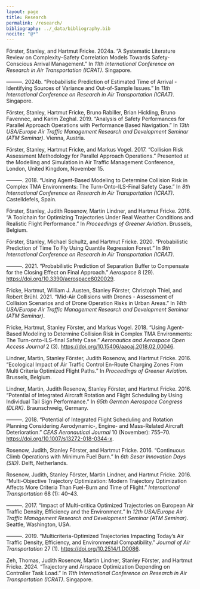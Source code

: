 ```yaml
---
layout: page
title: Research
permalink: /research/
bibliography: ../_data/bibliography.bib
nocite: "@*"
---
```


Förster, Stanley, and Hartmut Fricke. 2024a. “A Systematic Literature
Review on Complexity–Safety Correlation Models Towards Safety-Conscious
Arrival Management.” In *11th International Conference on Research in
Air Transportation (ICRAT)*. Singapore.

———. 2024b. “Probabilistic Prediction of Estimated Time of Arrival -
Identifying Sources of Variance and <span class="nocase">Out-of-Sample
Issues</span>.” In *11th International Conference on Research in Air
Transportation (ICRAT)*. Singapore.

Förster, Stanley, Hartmut Fricke, Bruno Rabiller, Brian Hickling, Bruno
Favennec, and Karim Zeghal. 2019. “Analysis of Safety Performances for
Parallel Approach Operations with Performance Based Navigation.” In
*13th USA/Europe Air Traffic Management Research and Development Seminar
(ATM Seminar)*. Vienna, Austria.

Förster, Stanley, Hartmut Fricke, and Markus Vogel. 2017. “Collision
Risk Assessment Methodology for Parallel Approach Operations.” Presented
at the Modelling and Simulation in Air Traffic Management Conference,
London, United Kingdom, November 15.

———. 2018. “Using Agent-Based Modeling to Determine Collision Risk in
Complex TMA Environments: The Turn-Onto-ILS-Final Safety Case.” In *8th
International Conference on Research in Air Transportation (ICRAT)*.
Castelldefels, Spain.

Förster, Stanley, Judith Rosenow, Martin Lindner, and Hartmut Fricke.
2016. “A Toolchain for Optimizing Trajectories Under Real Weather
Conditions and Realistic Flight Performance.” In *Proceedings of Greener
Aviation*. Brussels, Belgium.

Förster, Stanley, Michael Schultz, and Hartmut Fricke. 2020.
“Probabilistic Prediction of Time To Fly Using Quantile Regression
Forest.” In *9th International Conference on Research in Air
Transportation (ICRAT)*.

———. 2021. “Probabilistic Prediction of Separation Buffer to Compensate
for the Closing Effect on Final Approach.” *Aerospace* 8 (29).
<https://doi.org/10.3390/aerospace8020029>.

Fricke, Hartmut, William J. Austen, Stanley Förster, Christoph Thiel,
and Robert Brühl. 2021. “Mid-Air Collisions with Drones - Assessment of
Collision Scenarios and of Drone Operation Risks in Urban Areas.” In
*14th USA/Europe Air Traffic Management Research and Development Seminar
(ATM Seminar)*.

Fricke, Hartmut, Stanley Förster, and Markus Vogel. 2018. “Using
Agent-Based Modeling to Determine Collision Risk in Complex TMA
Environments: The Turn-onto-<span class="nocase">ILS-final</span> Safety
Case.” *Aeronautics and Aerospace Open Access Journal* 2 (3).
<https://doi.org/10.15406/aaoaj.2018.02.00046>.

Lindner, Martin, Stanley Förster, Judith Rosenow, and Hartmut Fricke.
2016. “Ecological Impact of Air Traffic Control En-Route Charging Zones
From Multi Criteria Optimized Flight Paths.” In *Proceedings of Greener
Aviation*. Brussels, Belgium.

Lindner, Martin, Judith Rosenow, Stanley Förster, and Hartmut Fricke.
2016. “Potential of Integrated Aircraft Rotation and Flight Scheduling
by Using Individual Tail Sign Performance.” In *65th German Aerospace
Congress (DLRK)*. Braunschweig, Germany.

———. 2018. “Potential of Integrated Flight Scheduling and Rotation
Planning Considering Aerodynamic-, Engine- and Mass-Related Aircraft
Deterioration.” *CEAS Aeronautical Journal* 10 (November): 755–70.
<https://doi.org/10.1007/s13272-018-0344-x>.

Rosenow, Judith, Stanley Förster, and Hartmut Fricke. 2016. “Continuous
Climb Operations with Minimum Fuel Burn.” In *6th Sesar Innovation Days
(SID)*. Delft, Netherlands.

Rosenow, Judith, Stanley Förster, Martin Lindner, and Hartmut Fricke.
2016. “Multi-Objective Trajectory Optimization: Modern Trajectory
Optimization Affects More Criteria Than Fuel-Burn and Time of Flight.”
*International Transportation* 68 (1): 40–43.

———. 2017. “Impact of <span class="nocase">Multi-critica Optimized
Trajectories</span> on European Air Traffic Density, Efficiency and the
Environment.” In *12th USA/Europe Air Traffic Management Research and
Development Seminar (ATM Seminar)*. Seattle, Washington, USA.

———. 2019. “Multicriteria-Optimized Trajectories Impacting Today’s Air
Traffic Density, Efficiency, and Environmental Compatibility.” *Journal
of Air Transportation* 27 (1). <https://doi.org/10.2514/1.D0086>.

Zeh, Thomas, Judith Rosenow, Martin Lindner, Stanley Förster, and
Hartmut Fricke. 2024. “Trajectory and Airspace Optimization Depending on
Controller Task Load.” In *11th International Conference on Research in
Air Transportation (ICRAT)*. Singapore.
